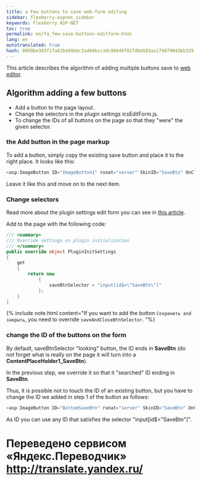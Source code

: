 ```yaml
--- 
title: a Few buttons to save web-form editing 
sidebar: flexberry-aspnet_sidebar 
keywords: Flexberry ASP-NET 
toc: true 
permalink: en/fa_few-save-buttons-editform.html 
lang: en 
autotranslated: true 
hash: 0050be3d3f1fa62bd49bbc2ad04bcc3dc90949f82fdbb583aa179879043bb329 
--- 
```


This article describes the algorithm of adding multiple buttons save to [web editor](fa_editform.html). 

## Algorithm adding a few buttons 

* Add a button to the page layout. 
* Change the selectors in the plugin settings icsEditForm.js. 
* To change the IDs of all buttons on the page so that they "were" the given selector. 

### the Add button in the page markup 

To add a button, simply copy the existing save button and place it to the right place. It looks like this: 

```csharp
<asp:ImageButton ID="ImageButton1" runat="server" SkinID="SaveBtn" OnClick="SaveBtn_Click" AlternateText="<%$ Resources: Resource, Save %>" ValidationGroup="savedoc" />
``` 

Leave it like this and move on to the next item. 

### Change selectors 

Read more about the plugin settings edit form you can see in [this article](fa_editform-configuration.html). 

Add to the page with the following code: 

```csharp
/// <summary> 
/// Override settings on plugin initialization 
/// </summary> 
public override object PluginInitSettings
{
    get 
    { 
        return new
            {
                saveBtnSelector = "input[id$=\"SaveBtn\"]"
            };
    }
}
``` 

{% include note.html content="If you want to add the button `Сохранить and закрыть`, you need to override `saveAndCloseBtnSelector`. "%} 

### change the ID of the buttons on the form 

By default, saveBtnSelector "looking" button, the ID ends in **SaveBtn** (do not forget what is really on the page it will turn into a **ContentPlaceHolder1_SaveBtn**). 

In the previous step, we override it so that it "searched" ID ending in **SaveBtn**. 

Thus, it is possible not to touch the ID of an existing button, but you have to change the ID we added in step 1 of the button as follows: 

```csharp
<asp:ImageButton ID="BottomSaveBtn" runat="server" SkinID="SaveBtn" OnClick="SaveBtn_Click" AlternateText="<%$ Resources: Resource, Save %>" ValidationGroup="savedoc" />
``` 

As ID you can use any ID that satisfies the selector "input[id$=\"SaveBtn\"]". 



 # Переведено сервисом «Яндекс.Переводчик» http://translate.yandex.ru/